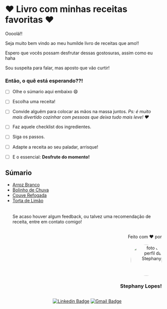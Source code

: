 # :heart: Livro com minhas receitas favoritas :heart:

Oooolá!!

Seja muito bem vindo ao meu humilde livro de receitas que amo!!

Espero que vocês possam desfrutar dessas gostosuras, assim como eu haha

Sou suspeita para falar, mas aposto que vão curtir!



### Então, o quê está esperando??!

- [ ] Olhe o súmario aqui embaixo 😄
- [ ] Escolha uma receita!
- [ ] Convide alguêm para colocar as mãos na massa juntos.
*Ps: é muito mais divertido cozinhar com pessoas que deixa tudo mais leve! ♥️*
- [ ] Faz aquele checklist dos ingredientes.
- [ ] Siga os passos.
- [ ] Adapte a receita ao seu paladar, arrisque!
- [ ] E o essencial: **Desfrute do momento!**


## Súmario 

<ul>
     <li> <a href = "https://github.com/stpn-lopes/meu-livro-receitas/blob/master/receitas/Arroz_Branco%E2%80%8B%E2%80%8B.md" target="_blank">
          Arroz Branco</a> </li>
     <li> <a href = "https://github.com/stpn-lopes/meu-livro-receitas/blob/master/receitas/Bolinho_de_Chuva.md" target="_blank">
         Bolinho de Chuva</a> </li>
     <li> <a href = "https://github.com/stpn-lopes/meu-livro-receitas/blob/master/receitas/Couve_Refogada.md" target="_blank">
          Couve Refogada</a> </li>
     <li> <a href = "https://github.com/stpn-lopes/meu-livro-receitas/blob/master/receitas/Torta_de_Lim%C3%A3o.md" target="_blank">
          Torta de Limão</a> </li>
</ol>
<br>
<br>
Se acaso houver algum feedback, ou talvez uma recomendação de receita, entre em contato comigo!
<br>
<br>
<div align=right>

Feito com ❤️ por <br> <br>
 <img style="border-radius: 50%;" src="https://avatars.githubusercontent.com/u/91392505?v=4" width="100px;" alt="foto do perfil da Stephany">
### Stephany Lopes! 
</div>

## 
<div align=center>	
	
[![Linkedin Badge](https://img.shields.io/badge/-Stephany-blue?style=flat-square&logo=Linkedin&logoColor=white&link=https://www.linkedin.com/in/stpn-lopes/)](https://www.linkedin.com/in/stpn-lopes/) 
[![Gmail Badge](https://img.shields.io/badge/-stpn.lopes@gmail.com-c14438?style=flat-square&logo=Gmail&logoColor=white&link=mailto:stpn.lopes@gmail.com)](mailto:stpn.lopes@gmail.com)
	
</div>
